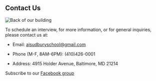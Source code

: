 Contact Us
---

![Back of our building](img/back-building.jpg)

To schedule an interview, for more information, or for general inquiries,
please contact us at:

* Email: aisudburyschool@gmail.com

* Phone (M-F, 8AM-6PM): (410)426-0001
    
* Address: 4915 Holder Avenue, Baltimore, MD 21214

Subscribe to our [Facebook group](http://www.facebook.com/pages/Baltimore-MD/Arts-Ideas-Sudbury-School/372859716072?ref=ts)
